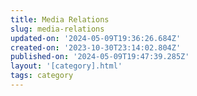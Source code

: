 ```yaml
---
title: Media Relations
slug: media-relations
updated-on: '2024-05-09T19:36:26.684Z'
created-on: '2023-10-30T23:14:02.804Z'
published-on: '2024-05-09T19:47:39.285Z'
layout: '[category].html'
tags: category
---
```



